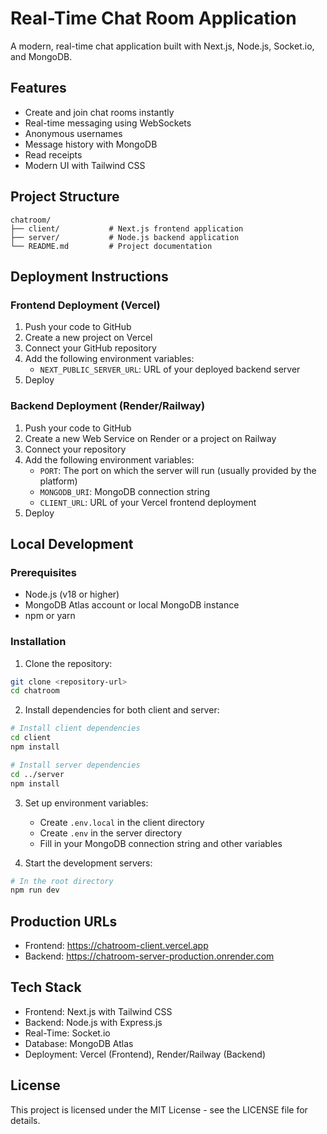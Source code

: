 # Real-Time Chat Room Application

A modern, real-time chat application built with Next.js, Node.js, Socket.io, and MongoDB.

## Features

- Create and join chat rooms instantly
- Real-time messaging using WebSockets
- Anonymous usernames
- Message history with MongoDB
- Read receipts
- Modern UI with Tailwind CSS

## Project Structure

```
chatroom/
├── client/           # Next.js frontend application
├── server/           # Node.js backend application
└── README.md         # Project documentation
```

## Deployment Instructions

### Frontend Deployment (Vercel)

1. Push your code to GitHub
2. Create a new project on Vercel
3. Connect your GitHub repository
4. Add the following environment variables:
   - `NEXT_PUBLIC_SERVER_URL`: URL of your deployed backend server
5. Deploy

### Backend Deployment (Render/Railway)

1. Push your code to GitHub
2. Create a new Web Service on Render or a project on Railway
3. Connect your repository
4. Add the following environment variables:
   - `PORT`: The port on which the server will run (usually provided by the platform)
   - `MONGODB_URI`: MongoDB connection string
   - `CLIENT_URL`: URL of your Vercel frontend deployment
5. Deploy

## Local Development

### Prerequisites

- Node.js (v18 or higher)
- MongoDB Atlas account or local MongoDB instance
- npm or yarn

### Installation

1. Clone the repository:
```bash
git clone <repository-url>
cd chatroom
```

2. Install dependencies for both client and server:
```bash
# Install client dependencies
cd client
npm install

# Install server dependencies
cd ../server
npm install
```

3. Set up environment variables:
   - Create `.env.local` in the client directory
   - Create `.env` in the server directory
   - Fill in your MongoDB connection string and other variables

4. Start the development servers:
```bash
# In the root directory
npm run dev
```

## Production URLs

- Frontend: https://chatroom-client.vercel.app
- Backend: https://chatroom-server-production.onrender.com

## Tech Stack

- Frontend: Next.js with Tailwind CSS
- Backend: Node.js with Express.js
- Real-Time: Socket.io
- Database: MongoDB Atlas
- Deployment: Vercel (Frontend), Render/Railway (Backend)

## License

This project is licensed under the MIT License - see the LICENSE file for details. 